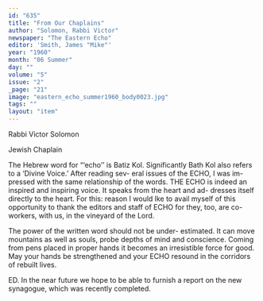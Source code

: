 ```yaml
---
id: "635"
title: "From Our Chaplains"
author: "Solomon, Rabbi Victor"
newspaper: "The Eastern Echo"
editor: 'Smith, James "Mike"'
year: "1960"
month: "06 Summer"
day: ""
volume: "5"
issue: "2"
_page: "21"
image: "eastern_echo_summer1960_body0023.jpg"
tags: ""
layout: "item"
---
```

Rabbi Victor Solomon

Jewish Chaplain

The Hebrew word
for “‘echo’’ is Batiz
Kol. Significantly
Bath Kol also refers
to a ‘Divine Voice.’
After reading sev-
eral issues of the
ECHO, I was im-
pressed with the
same relationship of
the words. THE ECHO is indeed an inspired and
inspiring voice. It speaks from the heart and ad-
dresses itself directly to the heart. For this: reason
I would lke to avail myself of this opportunity to
thank the editors and staff of ECHO for they, too,
are co-workers, with us, in the vineyard of the Lord.

The power of the written word should not be under-
estimated. It can move mountains as well as souls,
probe depths of mind and conscience. Coming from
pens placed in proper hands it becomes an irresistible
force for good. May your hands be strengthened and
your ECHO resound in the corridors of rebuilt lives.

ED. In the near future we hope to be able to furnish
a report on the new synagogue, which was recently
completed. 
